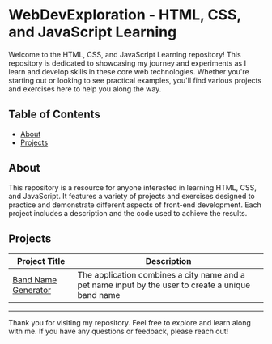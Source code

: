 # WebDevExploration - HTML, CSS, and JavaScript Learning

Welcome to the HTML, CSS, and JavaScript Learning repository! This repository is dedicated to showcasing my journey and experiments as I learn and develop skills in these core web technologies. Whether you're starting out or looking to see practical examples, you'll find various projects and exercises here to help you along the way.

## Table of Contents
- [About](#about)
- [Projects](#projects)

## About

This repository is a resource for anyone interested in learning HTML, CSS, and JavaScript. It features a variety of projects and exercises designed to practice and demonstrate different aspects of front-end development. Each project includes a description and the code used to achieve the results.


## Projects

| Project Title           | Description                                             |
|-------------------------|---------------------------------------------------------|
| [Band Name Generator](https://github.com/priyanshu-saraswat/java-problem-solving/tree/main/solutions/sleepIN) | The application combines a city name and a pet name input by the user to create a unique band name |


---

Thank you for visiting my repository. Feel free to explore and learn along with me. If you have any questions or feedback, please reach out!


